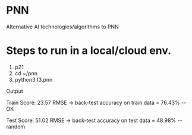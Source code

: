 # PNN
Alternative AI technologies/algorithms to PNN 

# Steps to run in a local/cloud env.
1. p21
2. cd ~/pnn
2. python3 t3.pnn

Output

Train Score: 23.57 RMSE -> back-test accuracy on train data = 76.43% -- OK

Test Score: 51.02 RMSE  -> back-test accuracy on test data = 48.98%  -- random

